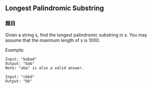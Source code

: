 ## Longest Palindromic Substring

### 题目
Given a string s, find the longest palindromic substring in s. 
You may assume that the maximum length of s is 1000.

Example:
```
Input: "babad"
Output: "bab"
Note: "aba" is also a valid answer.

Input: "cbbd"
Output: "bb"
```
